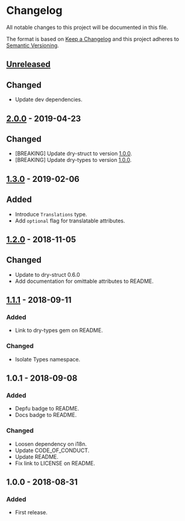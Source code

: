 # Changelog

All notable changes to this project will be documented in this file.

The format is based on [Keep a Changelog](http://keepachangelog.com/en/1.0.0/)
and this project adheres to [Semantic Versioning](http://semver.org/spec/v2.0.0.html).

## [Unreleased]

## Changed

- Update dev dependencies.

## [2.0.0] - 2019-04-23

## Changed

- [BREAKING] Update dry-struct to version [1.0.0](https://github.com/dry-rb/dry-struct/blob/master/CHANGELOG.md#100-2019-04-23).
- [BREAKING] Update dry-types to version [1.0.0](https://github.com/dry-rb/dry-types/blob/master/CHANGELOG.md#100-2019-04-23).

## [1.3.0] - 2019-02-06

## Added

- Introduce `Translations` type.
- Add `optional` flag for translatable attributes.

## [1.2.0] - 2018-11-05

## Changed

- Update to dry-struct 0.6.0
- Add documentation for omittable attributes to README.

## [1.1.1] - 2018-09-11

### Added

- Link to dry-types gem on README.

### Changed

- Isolate Types namespace.

## 1.0.1 - 2018-09-08

### Added

- Depfu badge to README.
- Docs badge to README.

### Changed

- Loosen dependency on i18n.
- Update CODE_OF_CONDUCT.
- Update README.
- Fix link to LICENSE on README.

## 1.0.0 - 2018-08-31

### Added

- First release.

[Unreleased]: https://github.com/pcriv/statics/compare/v2.0.0...HEAD
[2.0.0]: https://github.com/pcriv/statics/compare/v1.3.0...v2.0.0
[1.3.0]: https://github.com/pcriv/statics/releases/tag/v1.2.1...v1.3.0
[1.2.0]: https://github.com/pcriv/statics/releases/tag/v1.1.1...v1.2.0
[1.1.1]: https://github.com/pcriv/statics/releases/tag/v1.1.1

